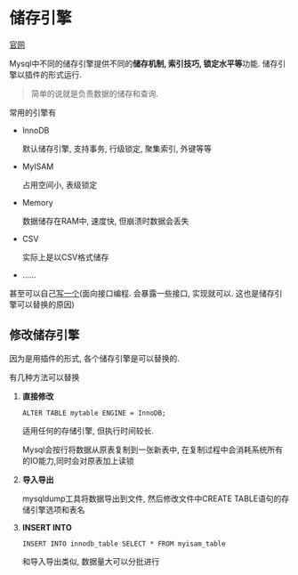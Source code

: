 # 储存引擎

[官网](https://dev.mysql.com/doc/refman/5.7/en/storage-engines.html)

Mysql中不同的储存引擎提供不同的**储存机制, 索引技巧, 锁定水平等**功能. 储存引擎以插件的形式运行.

> 简单的说就是负责数据的储存和查询.

常用的引擎有

* InnoDB

  默认储存引擎, 支持事务, 行级锁定, 聚集索引, 外键等等

* MyISAM

  占用空间小, 表级锁定

* Memory

  数据储存在RAM中, 速度快, 但崩溃时数据会丢失

* CSV

  实际上是以CSV格式储存

* ......

甚至可以自己[写一个](https://dev.mysql.com/doc/internals/en/custom-engine.html)(面向接口编程. 会暴露一些接口, 实现就可以. 这也是储存引擎可以替换的原因)



## 修改储存引擎

因为是用插件的形式, 各个储存引擎是可以替换的. 

有几种方法可以替换

1. **直接修改**

   `ALTER TABLE mytable ENGINE = InnoDB;`

   适用任何的存储引擎, 但执行时间较长. 

   Mysql会按行将数据从原表复制到一张新表中, 在复制过程中会消耗系统所有的IO能力,同时会对原表加上读锁

2. **导入导出**

   mysqldump工具将数据导出到文件, 然后修改文件中CREATE TABLE语句的存储引擎选项和表名

3. **INSERT INTO**

   `INSERT INTO innodb_table SELECT * FROM myisam_table`

   和导入导出类似, 数据量大可以分批进行

